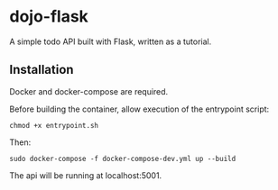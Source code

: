 # dojo-flask
A simple todo API built with Flask, written as a tutorial.

## Installation
Docker and docker-compose are required.

Before building the container, allow execution of the entrypoint script:

    chmod +x entrypoint.sh

Then:
    
    sudo docker-compose -f docker-compose-dev.yml up --build
    
The api will be running at localhost:5001.
